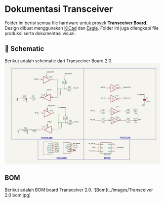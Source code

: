 # Dokumentasi Transceiver
Folder ini berisi semua file hardware untuk proyek **Transceiver Board**. Design dibuat menggunakan [KiCad](https://kicad.org/) dan [Eagle](https://www.autodesk.com/products/eagle). Folder ini juga dilengkapi file produksi serta dokumentasi visual.

## 📃 Schematic
Berikut adalah schematic dari Transceiver Board 2.0. 
![Schematic](../images/schematic.jpg)

## BOM
Berikut adalah BOM board Transceiver 2.0.
![Bom](../images/Transceiver 2.0 bom.jpg) 
